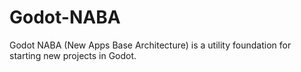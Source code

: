 # Godot-NABA
Godot NABA (New Apps Base Architecture) is a utility foundation for starting new projects in Godot.
